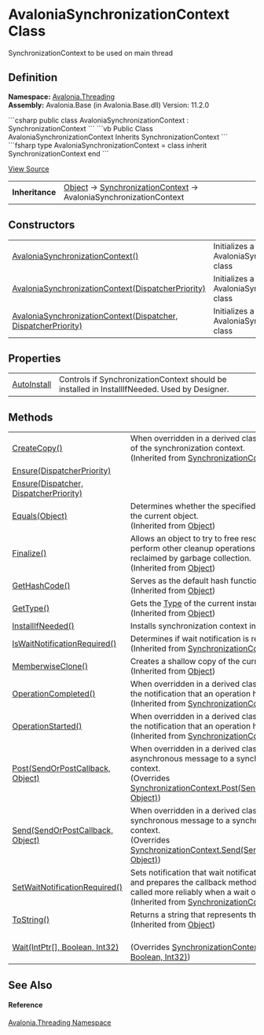 # AvaloniaSynchronizationContext Class


SynchronizationContext to be used on main thread



## Definition
**Namespace:** <a href="N_Avalonia_Threading">Avalonia.Threading</a>  
**Assembly:** Avalonia.Base (in Avalonia.Base.dll) Version: 11.2.0

<Tabs groupId="api-code-preview">
<TabItem value="csharp" label="C#">
```csharp
public class AvaloniaSynchronizationContext : SynchronizationContext
```
</TabItem>
<TabItem value="vb" label="VB">
```vb
Public Class AvaloniaSynchronizationContext
	Inherits SynchronizationContext
```
</TabItem>
<TabItem value="fsharp" label="F#">
```fsharp
type AvaloniaSynchronizationContext = 
    class
        inherit SynchronizationContext
    end
```
</TabItem>
</Tabs>



<a href="https://github.com/AvaloniaUI/Avalonia/tree/master/src/Avalonia.Base/Threading/AvaloniaSynchronizationContext.cs" title="View the source code">View Source</a>

<table>
<tr><td><strong>Inheritance</strong></td><td><a href="https://learn.microsoft.com/dotnet/api/system.object" target="_blank" rel="noopener noreferrer">Object</a>  →  <a href="https://learn.microsoft.com/dotnet/api/system.threading.synchronizationcontext" target="_blank" rel="noopener noreferrer">SynchronizationContext</a>  →  AvaloniaSynchronizationContext</td></tr>
</table>



## Constructors
<table>
<tr>
<td><a href="M_Avalonia_Threading_AvaloniaSynchronizationContext__ctor">AvaloniaSynchronizationContext()</a></td>
<td>Initializes a new instance of the AvaloniaSynchronizationContext class</td>
</tr>
<tr>
<td><a href="M_Avalonia_Threading_AvaloniaSynchronizationContext__ctor_2">AvaloniaSynchronizationContext(DispatcherPriority)</a></td>
<td>Initializes a new instance of the AvaloniaSynchronizationContext class</td>
</tr>
<tr>
<td><a href="M_Avalonia_Threading_AvaloniaSynchronizationContext__ctor_1">AvaloniaSynchronizationContext(Dispatcher, DispatcherPriority)</a></td>
<td>Initializes a new instance of the AvaloniaSynchronizationContext class</td>
</tr>
</table>

## Properties
<table>
<tr>
<td><a href="P_Avalonia_Threading_AvaloniaSynchronizationContext_AutoInstall">AutoInstall</a></td>
<td>Controls if SynchronizationContext should be installed in InstallIfNeeded. Used by Designer.</td>
</tr>
</table>

## Methods
<table>
<tr>
<td><a href="https://learn.microsoft.com/dotnet/api/system.threading.synchronizationcontext.createcopy" target="_blank" rel="noopener noreferrer">CreateCopy()</a></td>
<td>When overridden in a derived class, creates a copy of the synchronization context.<br />(Inherited from <a href="https://learn.microsoft.com/dotnet/api/system.threading.synchronizationcontext" target="_blank" rel="noopener noreferrer">SynchronizationContext</a>)</td>
</tr>
<tr>
<td><a href="M_Avalonia_Threading_AvaloniaSynchronizationContext_Ensure_1">Ensure(DispatcherPriority)</a></td>
<td> </td>
</tr>
<tr>
<td><a href="M_Avalonia_Threading_AvaloniaSynchronizationContext_Ensure">Ensure(Dispatcher, DispatcherPriority)</a></td>
<td> </td>
</tr>
<tr>
<td><a href="https://learn.microsoft.com/dotnet/api/system.object.equals#system-object-equals(system-object)" target="_blank" rel="noopener noreferrer">Equals(Object)</a></td>
<td>Determines whether the specified object is equal to the current object.<br />(Inherited from <a href="https://learn.microsoft.com/dotnet/api/system.object" target="_blank" rel="noopener noreferrer">Object</a>)</td>
</tr>
<tr>
<td><a href="https://learn.microsoft.com/dotnet/api/system.object.finalize" target="_blank" rel="noopener noreferrer">Finalize()</a></td>
<td>Allows an object to try to free resources and perform other cleanup operations before it is reclaimed by garbage collection.<br />(Inherited from <a href="https://learn.microsoft.com/dotnet/api/system.object" target="_blank" rel="noopener noreferrer">Object</a>)</td>
</tr>
<tr>
<td><a href="https://learn.microsoft.com/dotnet/api/system.object.gethashcode" target="_blank" rel="noopener noreferrer">GetHashCode()</a></td>
<td>Serves as the default hash function.<br />(Inherited from <a href="https://learn.microsoft.com/dotnet/api/system.object" target="_blank" rel="noopener noreferrer">Object</a>)</td>
</tr>
<tr>
<td><a href="https://learn.microsoft.com/dotnet/api/system.object.gettype" target="_blank" rel="noopener noreferrer">GetType()</a></td>
<td>Gets the <a href="https://learn.microsoft.com/dotnet/api/system.type" target="_blank" rel="noopener noreferrer">Type</a> of the current instance.<br />(Inherited from <a href="https://learn.microsoft.com/dotnet/api/system.object" target="_blank" rel="noopener noreferrer">Object</a>)</td>
</tr>
<tr>
<td><a href="M_Avalonia_Threading_AvaloniaSynchronizationContext_InstallIfNeeded">InstallIfNeeded()</a></td>
<td>Installs synchronization context in current thread</td>
</tr>
<tr>
<td><a href="https://learn.microsoft.com/dotnet/api/system.threading.synchronizationcontext.iswaitnotificationrequired" target="_blank" rel="noopener noreferrer">IsWaitNotificationRequired()</a></td>
<td>Determines if wait notification is required.<br />(Inherited from <a href="https://learn.microsoft.com/dotnet/api/system.threading.synchronizationcontext" target="_blank" rel="noopener noreferrer">SynchronizationContext</a>)</td>
</tr>
<tr>
<td><a href="https://learn.microsoft.com/dotnet/api/system.object.memberwiseclone" target="_blank" rel="noopener noreferrer">MemberwiseClone()</a></td>
<td>Creates a shallow copy of the current <a href="https://learn.microsoft.com/dotnet/api/system.object" target="_blank" rel="noopener noreferrer">Object</a>.<br />(Inherited from <a href="https://learn.microsoft.com/dotnet/api/system.object" target="_blank" rel="noopener noreferrer">Object</a>)</td>
</tr>
<tr>
<td><a href="https://learn.microsoft.com/dotnet/api/system.threading.synchronizationcontext.operationcompleted" target="_blank" rel="noopener noreferrer">OperationCompleted()</a></td>
<td>When overridden in a derived class, responds to the notification that an operation has completed.<br />(Inherited from <a href="https://learn.microsoft.com/dotnet/api/system.threading.synchronizationcontext" target="_blank" rel="noopener noreferrer">SynchronizationContext</a>)</td>
</tr>
<tr>
<td><a href="https://learn.microsoft.com/dotnet/api/system.threading.synchronizationcontext.operationstarted" target="_blank" rel="noopener noreferrer">OperationStarted()</a></td>
<td>When overridden in a derived class, responds to the notification that an operation has started.<br />(Inherited from <a href="https://learn.microsoft.com/dotnet/api/system.threading.synchronizationcontext" target="_blank" rel="noopener noreferrer">SynchronizationContext</a>)</td>
</tr>
<tr>
<td><a href="M_Avalonia_Threading_AvaloniaSynchronizationContext_Post">Post(SendOrPostCallback, Object)</a></td>
<td>When overridden in a derived class, dispatches an asynchronous message to a synchronization context.<br />(Overrides <a href="https://learn.microsoft.com/dotnet/api/system.threading.synchronizationcontext.post" target="_blank" rel="noopener noreferrer">SynchronizationContext.Post(SendOrPostCallback, Object)</a>)</td>
</tr>
<tr>
<td><a href="M_Avalonia_Threading_AvaloniaSynchronizationContext_Send">Send(SendOrPostCallback, Object)</a></td>
<td>When overridden in a derived class, dispatches a synchronous message to a synchronization context.<br />(Overrides <a href="https://learn.microsoft.com/dotnet/api/system.threading.synchronizationcontext.send" target="_blank" rel="noopener noreferrer">SynchronizationContext.Send(SendOrPostCallback, Object)</a>)</td>
</tr>
<tr>
<td><a href="https://learn.microsoft.com/dotnet/api/system.threading.synchronizationcontext.setwaitnotificationrequired" target="_blank" rel="noopener noreferrer">SetWaitNotificationRequired()</a></td>
<td>Sets notification that wait notification is required and prepares the callback method so it can be called more reliably when a wait occurs.<br />(Inherited from <a href="https://learn.microsoft.com/dotnet/api/system.threading.synchronizationcontext" target="_blank" rel="noopener noreferrer">SynchronizationContext</a>)</td>
</tr>
<tr>
<td><a href="https://learn.microsoft.com/dotnet/api/system.object.tostring" target="_blank" rel="noopener noreferrer">ToString()</a></td>
<td>Returns a string that represents the current object.<br />(Inherited from <a href="https://learn.microsoft.com/dotnet/api/system.object" target="_blank" rel="noopener noreferrer">Object</a>)</td>
</tr>
<tr>
<td><a href="M_Avalonia_Threading_AvaloniaSynchronizationContext_Wait">Wait(IntPtr[], Boolean, Int32)</a></td>
<td><br />(Overrides <a href="https://learn.microsoft.com/dotnet/api/system.threading.synchronizationcontext.wait" target="_blank" rel="noopener noreferrer">SynchronizationContext.Wait(IntPtr[], Boolean, Int32)</a>)</td>
</tr>
</table>

## See Also


#### Reference
<a href="N_Avalonia_Threading">Avalonia.Threading Namespace</a>  

